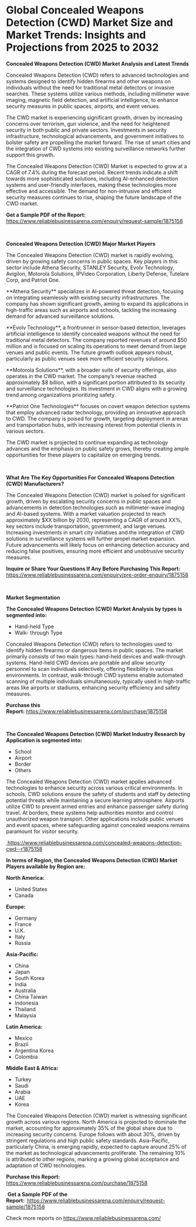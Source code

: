 <p><h1>Global Concealed Weapons Detection (CWD) Market Size and Market Trends: Insights and Projections from 2025 to 2032</h1></p><p><strong>Concealed Weapons Detection (CWD) Market Analysis and Latest Trends</strong></p>
<p><p>Concealed Weapons Detection (CWD) refers to advanced technologies and systems designed to identify hidden firearms and other weapons on individuals without the need for traditional metal detectors or invasive searches. These systems utilize various methods, including millimeter wave imaging, magnetic field detection, and artificial intelligence, to enhance security measures in public spaces, airports, and event venues. </p><p>The CWD market is experiencing significant growth, driven by increasing concerns over terrorism, gun violence, and the need for heightened security in both public and private sectors. Investments in security infrastructure, technological advancements, and government initiatives to bolster safety are propelling the market forward. The rise of smart cities and the integration of CWD systems into existing surveillance networks further support this growth.</p><p>The Concealed Weapons Detection (CWD) Market is expected to grow at a CAGR of 7.4% during the forecast period. Recent trends indicate a shift towards more sophisticated solutions, including AI-enhanced detection systems and user-friendly interfaces, making these technologies more effective and accessible. The demand for non-intrusive and efficient security measures continues to rise, shaping the future landscape of the CWD market.</p></p>
<p><strong>Get a Sample PDF of the Report:&nbsp;</strong> <a href="https://www.reliablebusinessarena.com/enquiry/request-sample/1875158?utm_campaign=1420&utm_medium=2&utm_source=Github&utm_content=ia&utm_term=28022025&utm_id=concealed-weapons-detection-cwd">https://www.reliablebusinessarena.com/enquiry/request-sample/1875158</a></p>
<p>&nbsp;</p>
<p><strong>Concealed Weapons Detection (CWD) Major Market Players</strong></p>
<p><p>The Concealed Weapons Detection (CWD) market is rapidly evolving, driven by growing safety concerns in public spaces. Key players in this sector include Athena Security, STANLEY Security, Evolv Technology, Avigilon, Motorola Solutions, IPVideo Corporation, Liberty Defense, Tutelare Corp, and Patriot One.</p><p>**Athena Security** specializes in AI-powered threat detection, focusing on integrating seamlessly with existing security infrastructures. The company has shown significant growth, aiming to expand its applications in high-traffic areas such as airports and schools, tackling the increasing demand for advanced surveillance solutions.</p><p>**Evolv Technology**, a frontrunner in sensor-based detection, leverages artificial intelligence to identify concealed weapons without the need for traditional metal detectors. The company reported revenues of around $50 million and is focused on scaling its operations to meet demand from large venues and public events. The future growth outlook appears robust, particularly as public venues seek more efficient security solutions.</p><p>**Motorola Solutions**, with a broader suite of security offerings, also operates in the CWD market. The company’s revenue reached approximately $8 billion, with a significant portion attributed to its security and surveillance technologies. Its investment in CWD aligns with a growing trend among organizations prioritizing safety.</p><p>**Patriot One Technologies** focuses on covert weapon detection systems that employ advanced radar technology, providing an innovative approach to CWD. The company is poised for growth, targeting deployment in arenas and transportation hubs, with increasing interest from potential clients in various sectors.</p><p>The CWD market is projected to continue expanding as technology advances and the emphasis on public safety grows, thereby creating ample opportunities for these players to capitalize on emerging trends.</p></p>
<p>&nbsp;</p>
<p><strong>What Are The Key Opportunities For Concealed Weapons Detection (CWD) Manufacturers?</strong></p>
<p><p>The Concealed Weapons Detection (CWD) market is poised for significant growth, driven by escalating security concerns in public spaces and advancements in detection technologies such as millimeter-wave imaging and AI-based systems. With a market valuation projected to reach approximately $XX billion by 2030, representing a CAGR of around XX%, key sectors include transportation, government, and large venues. Increasing investments in smart city initiatives and the integration of CWD solutions in surveillance systems will further propel market expansion. Future advancements will likely focus on enhancing detection accuracy and reducing false positives, ensuring more efficient and unobtrusive security measures.</p></p>
<p><strong>Inquire or Share Your Questions If Any Before Purchasing This Report:</strong> <a href="https://www.reliablebusinessarena.com/enquiry/pre-order-enquiry/1875158?utm_campaign=1420&utm_medium=2&utm_source=Github&utm_content=ia&utm_term=28022025&utm_id=concealed-weapons-detection-cwd">https://www.reliablebusinessarena.com/enquiry/pre-order-enquiry/1875158</a></p>
<p>&nbsp;</p>
<p><strong>Market Segmentation</strong></p>
<p><strong>The Concealed Weapons Detection (CWD) Market Analysis by types is segmented into:</strong></p>
<p><ul><li>Hand-held Type</li><li>Walk- through Type</li></ul></p>
<p><p>Concealed Weapons Detection (CWD) refers to technologies used to identify hidden firearms or dangerous items in public spaces. The market primarily consists of two main types: hand-held devices and walk-through systems. Hand-held CWD devices are portable and allow security personnel to scan individuals selectively, offering flexibility in various environments. In contrast, walk-through CWD systems enable automated scanning of multiple individuals simultaneously, typically used in high-traffic areas like airports or stadiums, enhancing security efficiency and safety measures.</p></p>
<p><strong>Purchase this Report:&nbsp;</strong><a href="https://www.reliablebusinessarena.com/purchase/1875158?utm_campaign=1420&utm_medium=2&utm_source=Github&utm_content=ia&utm_term=28022025&utm_id=concealed-weapons-detection-cwd">https://www.reliablebusinessarena.com/purchase/1875158</a></p>
<p>&nbsp;</p>
<p><strong>The Concealed Weapons Detection (CWD) Market Industry Research by Application is segmented into:</strong></p>
<p><ul><li>School</li><li>Airport</li><li>Border</li><li>Others</li></ul></p>
<p><p>The Concealed Weapons Detection (CWD) market applies advanced technologies to enhance security across various critical environments. In schools, CWD solutions ensure the safety of students and staff by detecting potential threats while maintaining a secure learning atmosphere. Airports utilize CWD to prevent armed entries and enhance passenger safety during travel. At borders, these systems help authorities monitor and control unauthorized weapon transport. Other applications include public venues and event spaces, where safeguarding against concealed weapons remains paramount for visitor security.</p></p>
<p><a href="https://www.reliablebusinessarena.com/concealed-weapons-detection-cwd--r1875158?utm_campaign=1420&utm_medium=2&utm_source=Github&utm_content=ia&utm_term=28022025&utm_id=concealed-weapons-detection-cwd">&nbsp;https://www.reliablebusinessarena.com/concealed-weapons-detection-cwd--r1875158</a></p>
<p><strong>In terms of Region, the Concealed Weapons Detection (CWD) Market Players available by Region are:</strong></p>
<p>
    <p> <strong> North America: </strong>
        <ul>
            <li>United States</li>
            <li>Canada</li>
        </ul>
        </p> 
    <p> <strong> Europe: </strong>
        <ul>
            <li>Germany</li>
            <li>France</li>
            <li>U.K.</li>
            <li>Italy</li>
            <li>Russia</li>
        </ul>
        </p> 
    <p> <strong> Asia-Pacific: </strong>
        <ul>
            <li>China</li>
            <li>Japan</li>
            <li>South Korea</li>
            <li>India</li>
            <li>Australia</li>
            <li>China Taiwan</li>
            <li>Indonesia</li>
            <li>Thailand</li>
            <li>Malaysia</li>
        </ul>
        </p> 
    <p> <strong> Latin America: </strong>
        <ul>
            <li>Mexico</li>
            <li>Brazil</li>
            <li>Argentina Korea</li>
            <li>Colombia</li>
        </ul>
        </p> 
    <p> <strong> Middle East & Africa: </strong>
        <ul>
            <li>Turkey</li>
            <li>Saudi</li>
            <li>Arabia</li>
            <li>UAE</li>
            <li>Korea</li>
        </ul>
    </p>
    </p>
<p><p>The Concealed Weapons Detection (CWD) market is witnessing significant growth across various regions. North America is projected to dominate the market, accounting for approximately 35% of the global share due to increasing security concerns. Europe follows with about 30%, driven by stringent regulations and high public safety standards. Asia-Pacific, particularly China, is emerging rapidly, expected to capture around 25% of the market as technological advancements proliferate. The remaining 10% is attributed to other regions, marking a growing global acceptance and adaptation of CWD technologies.</p></p>
<p><strong>Purchase this Report: </strong><a href="https://www.reliablebusinessarena.com/purchase/1875158?utm_campaign=1420&utm_medium=2&utm_source=Github&utm_content=ia&utm_term=28022025&utm_id=concealed-weapons-detection-cwd">https://www.reliablebusinessarena.com/purchase/1875158</a></p>
<p>&nbsp;<strong>Get a Sample PDF of the Report:&nbsp;&nbsp;</strong><a href="https://www.reliablebusinessarena.com/enquiry/request-sample/1875158?utm_campaign=1420&utm_medium=2&utm_source=Github&utm_content=ia&utm_term=28022025&utm_id=concealed-weapons-detection-cwd">https://www.reliablebusinessarena.com/enquiry/request-sample/1875158</a></p>
<p><strong></strong></p>
<p>Check more reports on <a href="https://www.reliablebusinessarena.com/?utm_campaign=1420&utm_medium=2&utm_source=Github&utm_content=ia&utm_term=28022025&utm_id=concealed-weapons-detection-cwd">https://www.reliablebusinessarena.com/</a></p>